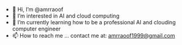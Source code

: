 - 👋 Hi, I’m @amrraoof
- 👀 I’m interested in AI and cloud computing
- 🌱 I’m currently learning how to be a professional AI and clouding computer engineer
- 📫 How to reach me ...
contact me at: amrraoof1999@gmail.com
<!---
amrraoof/amrraoof is a ✨ special ✨ repository because its `README.md` (this file) appears on your GitHub profile.
You can click the Preview link to take a look at your changes.
--->
